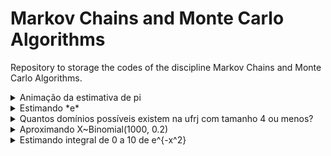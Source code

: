 # Markov Chains and Monte Carlo Algorithms

Repository to storage the codes of the discipline Markov Chains and Monte Carlo Algorithms.


<details><summary>Animação da estimativa de pi</summary>
<img src="https://media.giphy.com/media/87PHkLMXr3XHAWhbkh/giphy.gif" width="450" height="200" >
  
</details>



<details><summary>Estimando *e*</summary>

  ![image info](./graphics/grafico_questao_5.png)

</details>

<details><summary>Quantos domínios possíveis existem na ufrj com tamanho 4 ou menos?</summary>

  ![image info](./graphics/grafico_questao_7.png)

</details>

<details><summary>Aproximando X~Binomial(1000, 0.2)</summary>

  Aproximando com g(X) = 1

![image info](./graphics/grafico_questao_8_1.png)

Aproximando com g~Normal(np, sqrt(np(1-p)))

  ![image info](./graphics/grafico_questao_8_2.png)

</details>

<details><summary>Estimando integral de 0 a 10 de e^{-x^2}</summary>

  ![image info](./graphics/grafico_questao_9.png)

</details>


